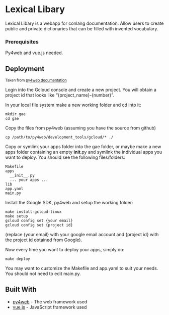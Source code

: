 # Lexical Libary

Lexical Libary is a webapp for conlang documentation. Allow users to create public and private dictionaries that can be filled with invented vocabulary.  

### Prerequisites

Py4web and vue.js needed.

## Deployment
<sub>Taken from [py4web documentation](https://py4web.com/_documentation/static/en/chapter-03.html)</sub>

Login into the Gcloud console and create a new project. You will obtain a project id that looks like “{project_name}-{number}”.

In your local file system make a new working folder and cd into it:
```
mkdir gae
cd gae
```
Copy the files from py4web (assuming you have the source from github)
```
cp /path/to/py4web/development_tools/gcloud/* ./
```
Copy or symlink your apps folder into the gae folder, or maybe make a new apps folder containing an empty __init__.py and symlink the individual apps you want to deploy. You should see the following files/folders:
```
Makefile
apps
  __init__.py
  ... your apps ...
lib
app.yaml
main.py
```
Install the Google SDK, py4web and setup the working folder:
```
make install-gcloud-linux
make setup
gcloud config set {your email}
gcloud config set {project id}
```
(replace {your email} with your google email account and {project id} with the project id obtained from Google).

Now every time you want to deploy your apps, simply do:
```
make deploy
```
You may want to customize the Makefile and app.yaml to suit your needs. You should not need to edit main.py.

## Built With
* [py4web](https://py4web.com/_documentation/static/en/chapter-01.html) - The web framework used
* [vue.js](https://vuejs.org/guide/introduction.html) - JavaScript framework used
